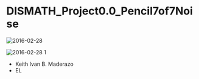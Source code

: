 # DISMATH_Project0.0_Pencil7of7Noise

![2016-02-28](https://cloud.githubusercontent.com/assets/16593961/13378501/b2416746-de43-11e5-9e46-1ba82a5b2e41.png)

![2016-02-28 1](https://cloud.githubusercontent.com/assets/16593961/13378504/bcc9ceb0-de43-11e5-8858-b67c417d953e.png)



- Keith Ivan B. Maderazo
- EL
